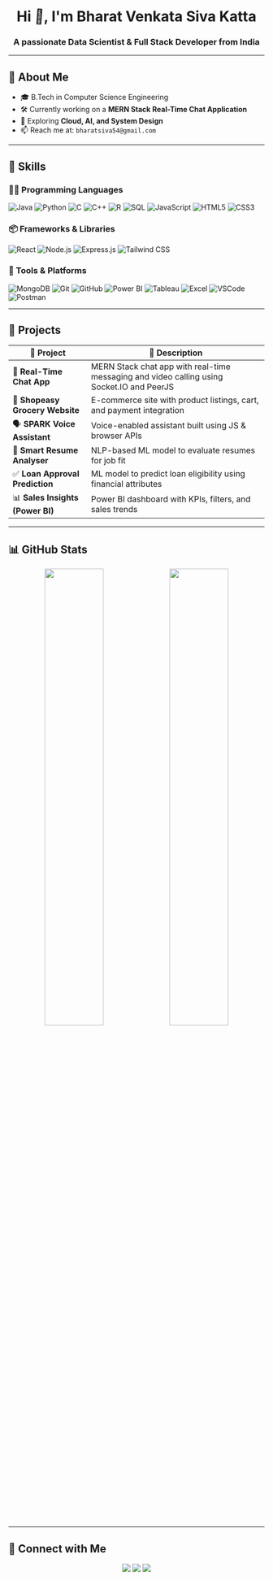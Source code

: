 <style>
  .wave {
    display: inline-block;
    animation-name: wave-animation;
    animation-duration: 2.5s;
    animation-iteration-count: infinite;
    transform-origin: 70% 70%;
  }

  @keyframes wave-animation {
    0% { transform: rotate(0.0deg); }
    10% { transform: rotate(14.0deg); }
    20% { transform: rotate(-8.0deg); }
    30% { transform: rotate(14.0deg); }
    40% { transform: rotate(-4.0deg); }
    50% { transform: rotate(10.0deg); }
    60% { transform: rotate(0.0deg); }
    100% { transform: rotate(0.0deg); }
  }
</style>

<h1 align="center">
  Hi <span class="wave">👋</span>, I'm Bharat Venkata Siva Katta
</h1>

<h3 align="center">
  A passionate Data Scientist & Full Stack Developer from India
</h3>

---

## 🧠 About Me

- 🎓 B.Tech in Computer Science Engineering  
- 🛠️ Currently working on a **MERN Stack Real-Time Chat Application**
- 🌱 Exploring **Cloud, AI, and System Design**
- 📫 Reach me at: `bharatsiva54@gmail.com`

---

## 🚀 Skills

### 👨‍💻 Programming Languages  
![Java](https://img.shields.io/badge/Java-orange?logo=java&logoColor=white)
![Python](https://img.shields.io/badge/Python-3776AB?logo=python&logoColor=white)
![C](https://img.shields.io/badge/C-00599C?logo=c&logoColor=white)
![C++](https://img.shields.io/badge/C++-00599C?logo=c%2B%2B&logoColor=white)
![R](https://img.shields.io/badge/R-276DC3?logo=r&logoColor=white)
![SQL](https://img.shields.io/badge/SQL-4479A1?logo=sqlite&logoColor=white)
![JavaScript](https://img.shields.io/badge/JavaScript-F7DF1E?logo=javascript&logoColor=black)
![HTML5](https://img.shields.io/badge/HTML5-E34F26?logo=html5&logoColor=white)
![CSS3](https://img.shields.io/badge/CSS3-1572B6?logo=css3&logoColor=white)

### 📦 Frameworks & Libraries  
![React](https://img.shields.io/badge/React-61DAFB?logo=react&logoColor=black)
![Node.js](https://img.shields.io/badge/Node.js-339933?logo=node.js&logoColor=white)
![Express.js](https://img.shields.io/badge/Express.js-000000?logo=express&logoColor=white)
![Tailwind CSS](https://img.shields.io/badge/Tailwind_CSS-38B2AC?logo=tailwind-css&logoColor=white)

### 🧰 Tools & Platforms  
![MongoDB](https://img.shields.io/badge/MongoDB-47A248?logo=mongodb&logoColor=white)
![Git](https://img.shields.io/badge/Git-F05032?logo=git&logoColor=white)
![GitHub](https://img.shields.io/badge/GitHub-181717?logo=github&logoColor=white)
![Power BI](https://img.shields.io/badge/PowerBI-F2C811?logo=powerbi&logoColor=black)
![Tableau](https://img.shields.io/badge/Tableau-E97627?logo=tableau&logoColor=white)
![Excel](https://img.shields.io/badge/Excel-217346?logo=microsoft-excel&logoColor=white)
![VSCode](https://img.shields.io/badge/VS_Code-007ACC?logo=visual-studio-code&logoColor=white)
![Postman](https://img.shields.io/badge/Postman-FF6C37?logo=postman&logoColor=white)

---

## 💼 Projects

| 🔨 Project | 📝 Description |
|-----------|----------------|
| 💬 **Real-Time Chat App** | MERN Stack chat app with real-time messaging and video calling using Socket.IO and PeerJS |
| 🛒 **Shopeasy Grocery Website** | E-commerce site with product listings, cart, and payment integration |
| 🗣️ **SPARK Voice Assistant** | Voice-enabled assistant built using JS & browser APIs |
| 📄 **Smart Resume Analyser** | NLP-based ML model to evaluate resumes for job fit |
| ✅ **Loan Approval Prediction** | ML model to predict loan eligibility using financial attributes |
| 📊 **Sales Insights (Power BI)** | Power BI dashboard with KPIs, filters, and sales trends |

---

## 📊 GitHub Stats

<p align="center">
  <img src="https://github-readme-stats.vercel.app/api?username=Bharat613&show_icons=true&theme=tokyonight" width="48%" />
  <img src="https://github-readme-streak-stats.herokuapp.com/?user=Bharat613&theme=tokyonight" width="48%" />
</p>

---

## 🔗 Connect with Me

<p align="center">
  <a href="mailto:bharatsiva54@gmail.com"><img src="https://img.shields.io/badge/Email-D14836?logo=gmail&logoColor=white" /></a>
  <a href="https://www.linkedin.com/in/bharat-venkata-siva-katta-14665424a/"><img src="https://img.shields.io/badge/LinkedIn-0077B5?logo=linkedin&logoColor=white" /></a>
  <a href="https://github.com/Bharat613"><img src="https://img.shields.io/badge/GitHub-181717?logo=github&logoColor=white" /></a>
</p>
